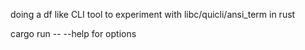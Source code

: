 doing a df like CLI tool to experiment with libc/quicli/ansi_term in rust

cargo run -- --help for options